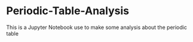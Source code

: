 # Periodic-Table-Analysis
This is a Jupyter Notebook use to make some analysis about the periodic table
